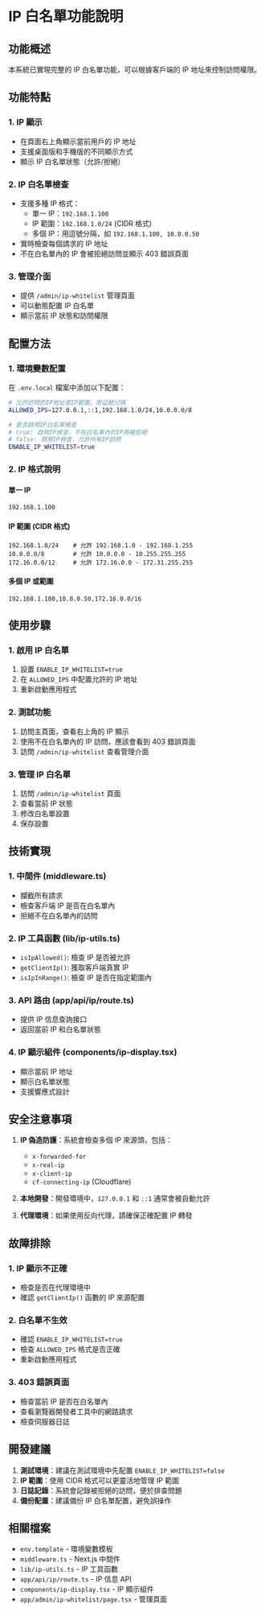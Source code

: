 # IP 白名單功能說明

## 功能概述

本系統已實現完整的 IP 白名單功能，可以根據客戶端的 IP 地址來控制訪問權限。

## 功能特點

### 1. IP 顯示
- 在頁面右上角顯示當前用戶的 IP 地址
- 支援桌面版和手機版的不同顯示方式
- 顯示 IP 白名單狀態（允許/拒絕）

### 2. IP 白名單檢查
- 支援多種 IP 格式：
  - 單一 IP：`192.168.1.100`
  - IP 範圍：`192.168.1.0/24` (CIDR 格式)
  - 多個 IP：用逗號分隔，如 `192.168.1.100, 10.0.0.50`
- 實時檢查每個請求的 IP 地址
- 不在白名單內的 IP 會被拒絕訪問並顯示 403 錯誤頁面

### 3. 管理介面
- 提供 `/admin/ip-whitelist` 管理頁面
- 可以動態配置 IP 白名單
- 顯示當前 IP 狀態和訪問權限

## 配置方法

### 1. 環境變數配置

在 `.env.local` 檔案中添加以下配置：

```bash
# 允許訪問的IP地址或IP範圍，用逗號分隔
ALLOWED_IPS=127.0.0.1,::1,192.168.1.0/24,10.0.0.0/8

# 是否啟用IP白名單檢查
# true: 啟用IP檢查，不在白名單內的IP將被拒絕
# false: 禁用IP檢查，允許所有IP訪問
ENABLE_IP_WHITELIST=true
```

### 2. IP 格式說明

#### 單一 IP
```
192.168.1.100
```

#### IP 範圍 (CIDR 格式)
```
192.168.1.0/24    # 允許 192.168.1.0 - 192.168.1.255
10.0.0.0/8        # 允許 10.0.0.0 - 10.255.255.255
172.16.0.0/12     # 允許 172.16.0.0 - 172.31.255.255
```

#### 多個 IP 或範圍
```
192.168.1.100,10.0.0.50,172.16.0.0/16
```

## 使用步驟

### 1. 啟用 IP 白名單
1. 設置 `ENABLE_IP_WHITELIST=true`
2. 在 `ALLOWED_IPS` 中配置允許的 IP 地址
3. 重新啟動應用程式

### 2. 測試功能
1. 訪問主頁面，查看右上角的 IP 顯示
2. 使用不在白名單內的 IP 訪問，應該會看到 403 錯誤頁面
3. 訪問 `/admin/ip-whitelist` 查看管理介面

### 3. 管理 IP 白名單
1. 訪問 `/admin/ip-whitelist` 頁面
2. 查看當前 IP 狀態
3. 修改白名單設置
4. 保存設置

## 技術實現

### 1. 中間件 (middleware.ts)
- 攔截所有請求
- 檢查客戶端 IP 是否在白名單內
- 拒絕不在白名單內的訪問

### 2. IP 工具函數 (lib/ip-utils.ts)
- `isIpAllowed()`: 檢查 IP 是否被允許
- `getClientIp()`: 獲取客戶端真實 IP
- `isIpInRange()`: 檢查 IP 是否在指定範圍內

### 3. API 路由 (app/api/ip/route.ts)
- 提供 IP 信息查詢接口
- 返回當前 IP 和白名單狀態

### 4. IP 顯示組件 (components/ip-display.tsx)
- 顯示當前 IP 地址
- 顯示白名單狀態
- 支援響應式設計

## 安全注意事項

1. **IP 偽造防護**：系統會檢查多個 IP 來源頭，包括：
   - `x-forwarded-for`
   - `x-real-ip`
   - `x-client-ip`
   - `cf-connecting-ip` (Cloudflare)

2. **本地開發**：開發環境中，`127.0.0.1` 和 `::1` 通常會被自動允許

3. **代理環境**：如果使用反向代理，請確保正確配置 IP 轉發

## 故障排除

### 1. IP 顯示不正確
- 檢查是否在代理環境中
- 確認 `getClientIp()` 函數的 IP 來源配置

### 2. 白名單不生效
- 確認 `ENABLE_IP_WHITELIST=true`
- 檢查 `ALLOWED_IPS` 格式是否正確
- 重新啟動應用程式

### 3. 403 錯誤頁面
- 檢查當前 IP 是否在白名單內
- 查看瀏覽器開發者工具中的網路請求
- 檢查伺服器日誌

## 開發建議

1. **測試環境**：建議在測試環境中先配置 `ENABLE_IP_WHITELIST=false`
2. **IP 範圍**：使用 CIDR 格式可以更靈活地管理 IP 範圍
3. **日誌記錄**：系統會記錄被拒絕的訪問，便於排查問題
4. **備份配置**：建議備份 IP 白名單配置，避免誤操作

## 相關檔案

- `env.template` - 環境變數模板
- `middleware.ts` - Next.js 中間件
- `lib/ip-utils.ts` - IP 工具函數
- `app/api/ip/route.ts` - IP 信息 API
- `components/ip-display.tsx` - IP 顯示組件
- `app/admin/ip-whitelist/page.tsx` - 管理頁面 